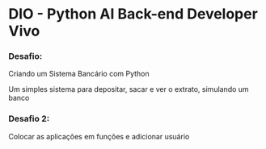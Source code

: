 # DIO - Python AI Back-end Developer Vivo
### Desafio:
Criando um Sistema Bancário com Python

Um simples sistema para depositar, sacar e ver o extrato, simulando um banco

### Desafio 2:

Colocar as aplicações em funções e adicionar usuário
